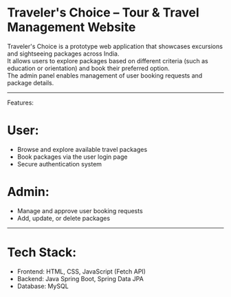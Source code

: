 # Traveler's Choice – Tour & Travel Management Website  

Traveler's Choice is a prototype web application that showcases excursions and sightseeing packages across India.  
It allows users to explore packages based on different criteria (such as education or orientation) and book their preferred option.  
The admin panel enables management of user booking requests and package details.  

---

Features:

# User:
- Browse and explore available travel packages  
- Book packages via the user login page  
- Secure authentication system  

# Admin:
- Manage and approve user booking requests  
- Add, update, or delete packages  

---

# Tech Stack:
- Frontend: HTML, CSS, JavaScript (Fetch API)  
- Backend: Java Spring Boot, Spring Data JPA  
- Database: MySQL  
